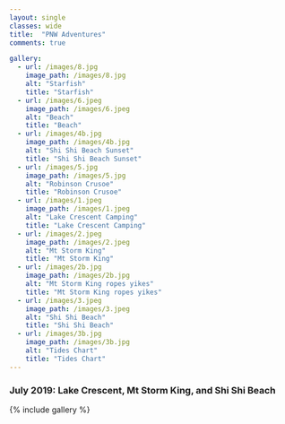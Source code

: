 ```yaml
---
layout: single
classes: wide
title:  "PNW Adventures"
comments: true

gallery:
  - url: /images/8.jpg
    image_path: /images/8.jpg
    alt: "Starfish"
    title: "Starfish"
  - url: /images/6.jpeg
    image_path: /images/6.jpeg
    alt: "Beach"
    title: "Beach" 
  - url: /images/4b.jpg
    image_path: /images/4b.jpg
    alt: "Shi Shi Beach Sunset"
    title: "Shi Shi Beach Sunset"
  - url: /images/5.jpg
    image_path: /images/5.jpg
    alt: "Robinson Crusoe"
    title: "Robinson Crusoe"   
  - url: /images/1.jpeg
    image_path: /images/1.jpeg
    alt: "Lake Crescent Camping"
    title: "Lake Crescent Camping"
  - url: /images/2.jpeg
    image_path: /images/2.jpeg
    alt: "Mt Storm King"
    title: "Mt Storm King"
  - url: /images/2b.jpg
    image_path: /images/2b.jpg
    alt: "Mt Storm King ropes yikes"
    title: "Mt Storm King ropes yikes"
  - url: /images/3.jpeg
    image_path: /images/3.jpeg
    alt: "Shi Shi Beach"
    title: "Shi Shi Beach"
  - url: /images/3b.jpg
    image_path: /images/3b.jpg
    alt: "Tides Chart"
    title: "Tides Chart"
---
```


### July 2019: Lake Crescent, Mt Storm King, and Shi Shi Beach

{% include gallery %}
